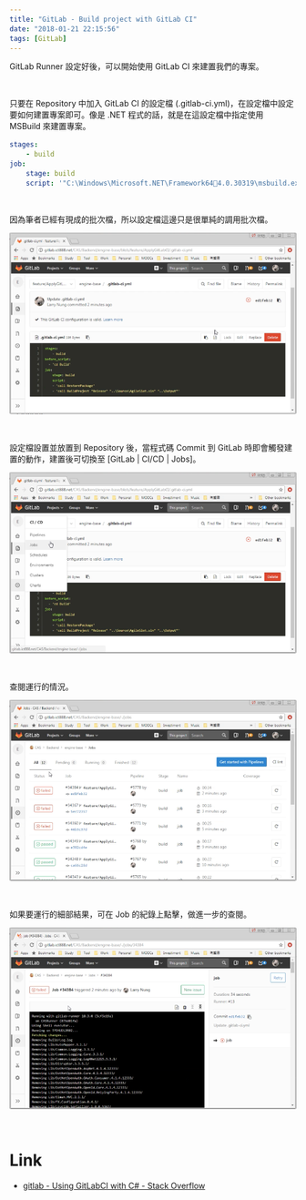 ```yaml
---
title: "GitLab - Build project with GitLab CI"
date: "2018-01-21 22:15:56"
tags: [GitLab]
---
```



GitLab Runner 設定好後，可以開始使用 GitLab CI 來建置我們的專案。  

<!-- More -->

<br/>


只要在 Repository 中加入 GitLab CI 的設定檔 (.gitlab-ci.yml)，在設定檔中設定要如何建置專案即可。像是 .NET 程式的話，就是在這設定檔中指定使用 MSBuild 來建置專案。  

```yml
stages:
    - build
job:
    stage: build
    script: '"C:\Windows\Microsoft.NET\Framework644.0.30319\msbuild.exe" "Project.sln"'
```

<br/>


因為筆者已經有現成的批次檔，所以設定檔這邊只是很單純的調用批次檔。  

![1.png](1.png)
 
<br/>


設定檔設置並放置到 Repository 後，當程式碼 Commit 到 GitLab 時即會觸發建置的動作，建置後可切換至 [GitLab | CI/CD | Jobs]。    

![2.png](2.png)
 
<br/>


查閱運行的情況。  

![3.png](3.png)
 
<br/>


如果要運行的細部結果，可在 Job 的紀錄上點擊，做進一步的查閱。  

![4.png](4.png)
 
<br/>


Link
====
* [gitlab - Using GitLabCI with C# - Stack Overflow](https://stackoverflow.com/questions/33524766/using-gitlabci-with-c-sharp)
